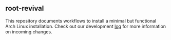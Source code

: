 ## root-revival

This repository documents workflows to install a minimal but functional Arch Linux installation. Check out our development [log](develop.md) for more information on incoming changes.
